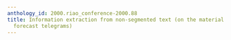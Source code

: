 ```yaml
---
anthology_id: 2000.riao_conference-2000.88
title: Information extraction from non-segmented text (on the material of weather
  forecast telegrams)
---
```

